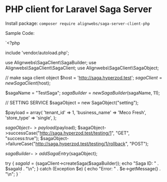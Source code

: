 # PHP client for Laravel Saga Server

Install package:
`composer require alignwebs/saga-server-client-php`


Sample Code:

`<?php

include 'vendor/autoload.php';

use Alignwebs\SagaClient\SagaBuilder;
use Alignwebs\SagaClient\SagaClient;
use Alignwebs\SagaClient\SagaObject;

// make saga client object
$host = 'http://saga.hyperzod.test';
$sagaClient = new SagaClient($host);

$sagaName = "TestSaga";
$sagaBuilder = new SagaBuilder($sagaName, 11);

// SETTING SERVICE
$sagaObject = new SagaObject("setting");

$payload = array(
    'tenant_id' => 1,
    'business_name' => 'Meco Fresh',
    'store_type' => 'single',
);

$sagaObject->payload($payload);
$sagaObject->successCase("http://saga.hyperzod.test/testing/1", "GET", "success:true");
$sagaObject->failureCase("http://saga.hyperzod.test/testing/1/rollback", "POST");

$sagaBuilder->addSagaEntry($sagaObject);

try {
    $sagaId = ($sagaClient->createSaga($sagaBuilder));
    echo "Saga ID: " . $sagaId . "\n";
} catch (Exception $e) {
    echo "Error: " . $e->getMessage() . "\n";
}
`
